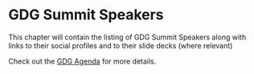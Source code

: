 # GDG Summit Speakers

This chapter will contain the listing of GDG Summit Speakers along with links to their social profiles and to their slide decks (where relevant)

Check out the [GDG Agenda](http://j.mp/gdgsummitagenda) for more details.